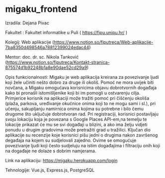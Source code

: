 # migaku_frontend

Izradila: Dejana Pivac

Fakultet : Fakultet informatike u Puli ( https://fipu.unipu.hr/ )

Kolegij: Web aplikacije (https://www.notion.so/fiputreca/Web-aplikacije-7ba8350d498546a78812399024edac44)

Mentor: doc. dr. sc. Nikola Tanković (https://www.notion.so/fiputreca/Kontakt-stranica-875574d1b92248b1a8e90dae52cd29a9)

Opis funkcionalnosti:
Migaku je web aplikacija kreirana za povezivanje ljudi koji
žele učiniti nešto dobro za druge ili okoliš. Pomoć ne mora uvijek
biti novčana, a Migaku omogućava korisnicima objavu dobrotvornih
događaja kako bi pronašli istomišljenike koji bi im pomogli u
ostvarenju cilja.
Primjerice korisnik na aplikaciji može tražiti pomoć pri čišćenju okoliša (plaža, parkova, uređivanje okućnice onima
koji to ne mogu sami i sl.),
pri učenju, sakupljanju namirnica onima kojima su potrebne i bilo čemu drugome što uključuje dobrotvoran rad.
Pri registraciji, korisnici postavljaju svoju lokaciju koja je povezana s Google
Places API-em,na temelju te lokacije prikazat će mu se svi događaji
u blizini, a ako ima želju vidjeti ponudu u drugim gradovima može
pretražiti grad u tražilici. Ključan dio aplikacije su recenzije koje
korisnici pišu jedni o drugima nakon završenog degađaja na kojem
su sudjelovali zajedno. Ovime se omogućuje povezivanje ljudi
koji često sudjeluju na istim događajima i filtraciju onih koji na
događaje ne dolaze s dobrim namjerama.

Link na aplikaciju: https://migaku.herokuapp.com/login

Tehnologije: Vue.js, Express.js, PostgreSQL